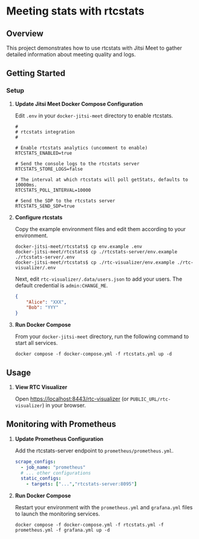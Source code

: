 # Meeting stats with rtcstats

## Overview

This project demonstrates how to use rtcstats with Jitsi Meet to gather detailed information about meeting quality and logs.

## Getting Started

### Setup

1. **Update Jitsi Meet Docker Compose Configuration**

	Edit `.env` in your `docker-jitsi-meet` directory to enable rtcstats.
	```
	#
	# rtcstats integration
	#

	# Enable rtcstats analytics (uncomment to enable)
	RTCSTATS_ENABLED=true

	# Send the console logs to the rtcstats server
	RTCSTATS_STORE_LOGS=false

	# The interval at which rtcstats will poll getStats, defaults to 10000ms.
	RTCSTATS_POLL_INTERVAL=10000

	# Send the SDP to the rtcstats server
	RTCSTATS_SEND_SDP=true

	```

2. **Configure rtcstats**

	Copy the example environment files and edit them according to your environment.
	```shell
	docker-jitsi-meet/rtcstats$ cp env.example .env
	docker-jitsi-meet/rtcstats$ cp ./rtcstats-server/env.example ./rtcstats-server/.env
	docker-jitsi-meet/rtcstats$ cp ./rtc-visualizer/env.example ./rtc-visualizer/.env
	```

	Next, edit `rtc-visualizer/.data/users.json` to add your users. The default credential is `admin:CHANGE_ME`.
	```json
	{
		"Alice": "XXX",
		"Bob": "YYY"
	}
	```

4. **Run Docker Compose**

	From your `docker-jitsi-meet` directory, run the following command to start all services.
	```shell
	docker compose -f docker-compose.yml -f rtcstats.yml up -d
	```


## Usage

1. **View RTC Visualizer**

	Open [https://localhost:8443/rtc-visualizer](https://localhost:8443/rtc-visualizer) (or `PUBLIC_URL/rtc-visualizer`) in your browser.

## Monitoring with Prometheus

1. **Update Prometheus Configuration**

	Add the rtcstats-server endpoint to `prometheus/prometheus.yml`.
	```yml
	scrape_configs:
	  - job_name: "prometheus"
      # ... other configurations
      static_configs:
        - targets: ["...","rtcstats-server:8095"]
	```

2. **Run Docker Compose**

	Restart your environment with the `prometheus.yml` and `grafana.yml` files to launch the monitoring services.

	```shell
	docker compose -f docker-compose.yml -f rtcstats.yml -f prometheus.yml -f grafana.yml up -d
	```
